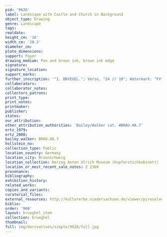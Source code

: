 ```yaml
---
pid: '9626'
label: Landscape with Castle and Church in Background
object_type: Drawing
genre: Landscape
tags: 
realdate: 
height_cm: '16'
width_cm: '20.3'
diameter_cm: 
plate_dimensions: 
support: Paper
drawing_medium: Pen and brown ink, brown ink edge
signature: 
signature_location: 
support_marks: 
further_inscription: '"I. BRVEGEL."; Verso, "24 // 10"; Watermark: "FV"'
collaborators: 
collaborator_notes: 
collectors_patrons: 
print_type: 
print_notes: 
printmaker: 
publisher: 
states: 
our_attribution: 
other_attribution_authorities: 'Bailey/Walker cat. #BRAU.HA.7'
ertz_1979: 
ertz_2008: 
bailey_walker: BRAU.HA.7
hollstein_no: 
collection_type: Public
location_country: Germany
location_city: Braunschweig
location_collection: Herzog Anton Ulrich Museum (Kupferstichkabinett)
location_or_most_recent_sale_notes: Z 2360
provenance: 
bibliography: 
exhibition_history: 
related_works: 
copies_and_variants: 
curatorial_files: 
external_resources: http://kulturerbe.niedersachsen.de/viewer/piresolver?id=isil_DE-MUS-026819_996
biblio: 
order: '960'
layout: brueghel_item
collection: brueghel
thumbnail: 
full: img/derivatives/simple/9626/full.jpg
---
```


